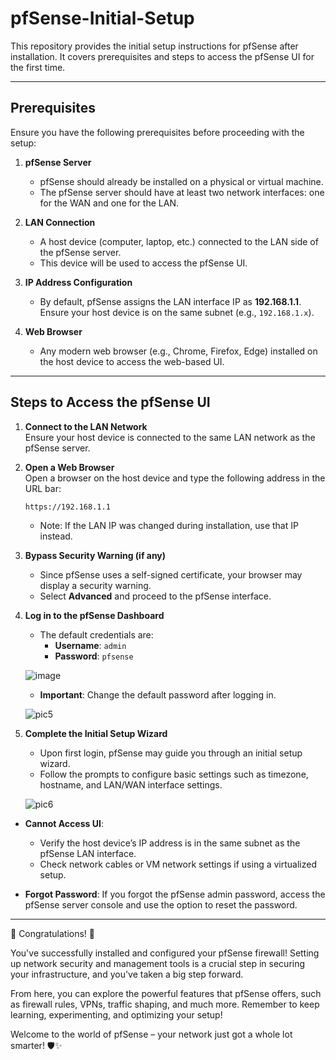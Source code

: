 # pfSense-Initial-Setup
This repository provides the initial setup instructions for pfSense after installation. It covers prerequisites and steps to access the pfSense UI for the first time.

---

## Prerequisites

Ensure you have the following prerequisites before proceeding with the setup:

1. **pfSense Server**  
   - pfSense should already be installed on a physical or virtual machine.
   - The pfSense server should have at least two network interfaces: one for the WAN and one for the LAN.

2. **LAN Connection**  
   - A host device (computer, laptop, etc.) connected to the LAN side of the pfSense server.
   - This device will be used to access the pfSense UI.

3. **IP Address Configuration**  
   - By default, pfSense assigns the LAN interface IP as **192.168.1.1**. Ensure your host device is on the same subnet (e.g., `192.168.1.x`).

4. **Web Browser**  
   - Any modern web browser (e.g., Chrome, Firefox, Edge) installed on the host device to access the web-based UI.

---

## Steps to Access the pfSense UI

1. **Connect to the LAN Network**  
   Ensure your host device is connected to the same LAN network as the pfSense server.

2. **Open a Web Browser**  
   Open a browser on the host device and type the following address in the URL bar:
   ```plaintext
   https://192.168.1.1
   ```
   - Note: If the LAN IP was changed during installation, use that IP instead.

3. **Bypass Security Warning (if any)**  
   - Since pfSense uses a self-signed certificate, your browser may display a security warning.
   - Select **Advanced** and proceed to the pfSense interface.

4. **Log in to the pfSense Dashboard**  
   - The default credentials are:
     - **Username**: `admin`
     - **Password**: `pfsense`

    ![image](https://github.com/user-attachments/assets/fcc22031-2808-4be9-85e4-8a625563eafb)

    - **Important**: Change the default password after logging in.
  

     ![pic5](https://github.com/user-attachments/assets/915e9ea9-f727-4d50-9540-8ffd272b4f35)


5. **Complete the Initial Setup Wizard**  
   - Upon first login, pfSense may guide you through an initial setup wizard.
   - Follow the prompts to configure basic settings such as timezone, hostname, and LAN/WAN interface settings.

    ![pic6](https://github.com/user-attachments/assets/5ea81559-a9c0-4577-8550-0e95957b0c67)


- **Cannot Access UI**: 
  - Verify the host device’s IP address is in the same subnet as the pfSense LAN interface.
  - Check network cables or VM network settings if using a virtualized setup.

- **Forgot Password**: If you forgot the pfSense admin password, access the pfSense server console and use the option to reset the password.

---
🎉 Congratulations! 🎉

You've successfully installed and configured your pfSense firewall! Setting up network security and management tools is a crucial step in securing your infrastructure, and you've taken a big step forward.

From here, you can explore the powerful features that pfSense offers, such as firewall rules, VPNs, traffic shaping, and much more. Remember to keep learning, experimenting, and optimizing your setup!

Welcome to the world of pfSense – your network just got a whole lot smarter! 🛡️✨
